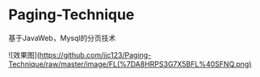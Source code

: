 # Paging-Technique
基于JavaWeb，Mysql的分页技术


![效果图](https://github.com/jjc123/Paging-Technique/raw/master/image/FL(%7DA8HRPS3G7X5BFL%40SFNQ.png)
